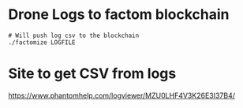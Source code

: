 # Drone Logs to factom blockchain

```
# Will push log csv to the blockchain
./factomize LOGFILE

```

# Site to get CSV from logs
https://www.phantomhelp.com/logviewer/MZU0LHF4V3K26E3I37B4/